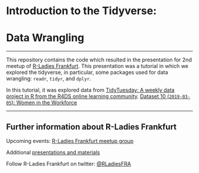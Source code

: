 # Introduction to the Tidyverse:
# Data Wrangling

***

This repository contains the code which resulted in the presentation for 2nd meetup of [R-Ladies Frankfurt](https://github.com/rladies/meetup-presentations_frankfurt). This presentation was a tutorial in which we explored the tidyverse, in particular, some packages used for data wrangling: `readr`, `tidyr`, and `dplyr`.

In this tutorial, it was explored data from [TidyTuesday: A weekly data project in R from the R4DS online learning community](https://github.com/rfordatascience/tidytuesday).
[Dataset 10 (`2019-03-05`): Women in the Workforce](https://github.com/rfordatascience/tidytuesday/tree/master/data/2019/2019-03-05)

***

## Further information about R-Ladies Frankfurt

Upcoming events: [R-Ladies Frankfurt meetup group](https://www.meetup.com/rladies-frankfurt/)

Additional [presentations and materials](https://github.com/rladies/meetup-presentations_frankfurt)

Follow R-Ladies Frankfurt on twitter: [@RLadiesFRA](https://twitter.com/RLadiesFRA)
